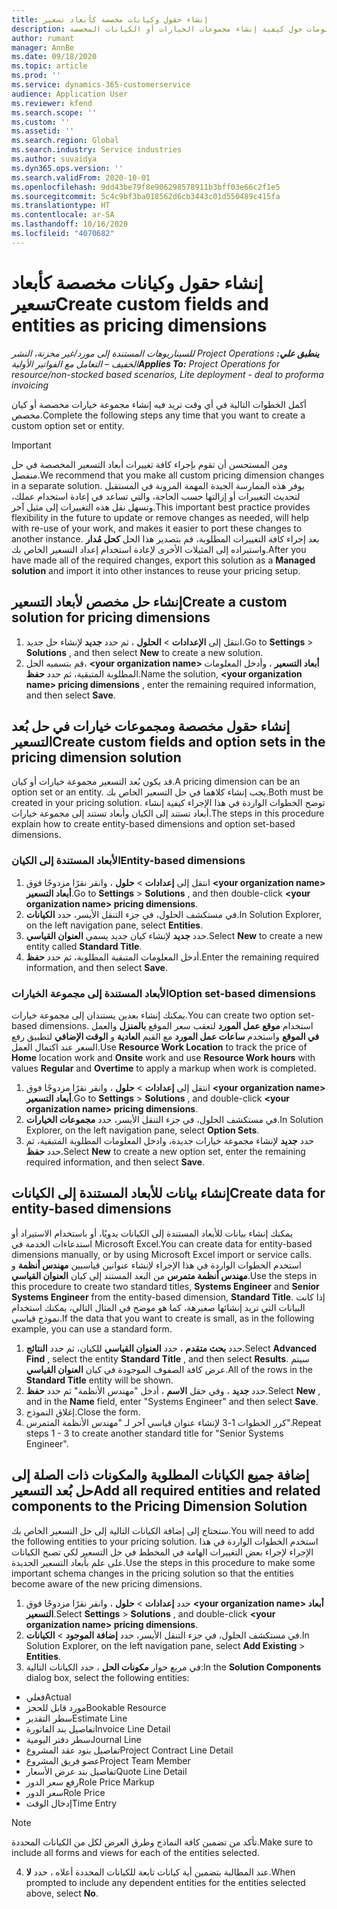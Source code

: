 ```yaml
---
title: إنشاء حقول وكيانات مخصصة كأبعاد تسعير
description: يوفر هذا الموضوع معلومات حول كيفية إنشاء مجموعات الخيارات أو الكيانات المخصصة.
author: rumant
manager: AnnBe
ms.date: 09/18/2020
ms.topic: article
ms.prod: ''
ms.service: dynamics-365-customerservice
audience: Application User
ms.reviewer: kfend
ms.search.scope: ''
ms.custom: ''
ms.assetid: ''
ms.search.region: Global
ms.search.industry: Service industries
ms.author: suvaidya
ms.dyn365.ops.version: ''
ms.search.validFrom: 2020-10-01
ms.openlocfilehash: 9dd43be79f8e906298578911b3bff03e66c2f1e5
ms.sourcegitcommit: 5c4c9bf3ba018562d6cb3443c01d550489c415fa
ms.translationtype: HT
ms.contentlocale: ar-SA
ms.lasthandoff: 10/16/2020
ms.locfileid: "4070682"
---
```

# <a name="create-custom-fields-and-entities-as-pricing-dimensions"></a><span data-ttu-id="8ffdc-103">إنشاء حقول وكيانات مخصصة كأبعاد تسعير</span><span class="sxs-lookup"><span data-stu-id="8ffdc-103">Create custom fields and entities as pricing dimensions</span></span>

<span data-ttu-id="8ffdc-104">_**ينطبق علي:** ‏‫Project Operations للسيناريوهات المستندة إلى مورد/غير مخزنة‬، ‏‫النشر الخفيف – التعامل مع الفواتير الأولية‬_</span><span class="sxs-lookup"><span data-stu-id="8ffdc-104">_**Applies To:** Project Operations for resource/non-stocked based scenarios, Lite deployment - deal to proforma invoicing_</span></span>

<span data-ttu-id="8ffdc-105">أكمل الخطوات التالية في أي وقت تريد فيه إنشاء مجموعة خيارات مخصصة أو كيان مخصص.</span><span class="sxs-lookup"><span data-stu-id="8ffdc-105">Complete the following steps any time that you want to create a custom option set or entity.</span></span>

> [!IMPORTANT]
> <span data-ttu-id="8ffdc-106">ومن المستحسن أن تقوم بإجراء كافة تغييرات أبعاد التسعير المخصصة في حل منفصل.</span><span class="sxs-lookup"><span data-stu-id="8ffdc-106">We recommend that you make all custom pricing dimension changes in a separate solution.</span></span> <span data-ttu-id="8ffdc-107">يوفر هذه الممارسة الجيدة المهمة المرونة في المستقبل لتحديث التغييرات أو إزالتها حسب الحاجة، والتي تساعد في إعادة استخدام عملك، وتسهل نقل هذه التغييرات إلى مثيل آخر.</span><span class="sxs-lookup"><span data-stu-id="8ffdc-107">This important best practice provides flexibility in the future to update or remove changes as needed, will help with re-use of your work, and makes it easier to port these changes to another instance.</span></span> <span data-ttu-id="8ffdc-108">بعد إجراء كافة التغييرات المطلوبة، قم بتصدير هذا الحل **كحل مُدار** واستيراده إلى المثيلات الأخرى لإعادة استخدام إعداد التسعير الخاص بك.</span><span class="sxs-lookup"><span data-stu-id="8ffdc-108">After you have made all of the required changes, export this solution as a **Managed solution** and import it into other instances to reuse your pricing setup.</span></span>


## <a name="create-a-custom-solution-for-pricing-dimensions"></a><span data-ttu-id="8ffdc-109">إنشاء حل مخصص لأبعاد التسعير</span><span class="sxs-lookup"><span data-stu-id="8ffdc-109">Create a custom solution for pricing dimensions</span></span>
1. <span data-ttu-id="8ffdc-110">انتقل إلى **الإعدادات** > **الحلول** ، ثم حدد **جديد** لإنشاء حل جديد.</span><span class="sxs-lookup"><span data-stu-id="8ffdc-110">Go to **Settings** > **Solutions** , and then select **New** to create a new solution.</span></span> 
2. <span data-ttu-id="8ffdc-111">قم بتسميه الحل، **\<your organization name> أبعاد التسعير** ، وأدخل المعلومات المطلوبة المتبقية، ثم حدد **حفظ**.</span><span class="sxs-lookup"><span data-stu-id="8ffdc-111">Name the solution, **\<your organization name> pricing dimensions** , enter the remaining required information, and then select **Save**.</span></span>
  
## <a name="create-custom-fields-and-option-sets-in-the-pricing-dimension-solution"></a><span data-ttu-id="8ffdc-112">إنشاء حقول مخصصة ومجموعات خيارات في حل بُعد التسعير</span><span class="sxs-lookup"><span data-stu-id="8ffdc-112">Create custom fields and option sets in the pricing dimension solution</span></span>

<span data-ttu-id="8ffdc-113">قد يكون بُعد التسعير مجموعة خيارات أو كيان.</span><span class="sxs-lookup"><span data-stu-id="8ffdc-113">A pricing dimension can be an option set or an entity.</span></span> <span data-ttu-id="8ffdc-114">يجب إنشاء كلاهما في حل التسعير الخاص بك.</span><span class="sxs-lookup"><span data-stu-id="8ffdc-114">Both must be created in your pricing solution.</span></span> <span data-ttu-id="8ffdc-115">توضح الخطوات الواردة في هذا الإجراء كيفية إنشاء أبعاد تستند إلى الكيان وأبعاد تستند إلى مجموعة خيارات.</span><span class="sxs-lookup"><span data-stu-id="8ffdc-115">The steps in this procedure explain how to create entity-based dimensions and option set-based dimensions.</span></span>

### <a name="entity-based-dimensions"></a><span data-ttu-id="8ffdc-116">الأبعاد المستندة إلى الكيان</span><span class="sxs-lookup"><span data-stu-id="8ffdc-116">Entity-based dimensions</span></span>

1. <span data-ttu-id="8ffdc-117">انتقل إلى **إعدادات** > **حلول** ، وانقر نقرًا مزدوجًا فوق **\<your organization name> أبعاد التسعير**.</span><span class="sxs-lookup"><span data-stu-id="8ffdc-117">Go to **Settings** > **Solutions** , and then double-click **\<your organization name> pricing dimensions**.</span></span>
2. <span data-ttu-id="8ffdc-118">في مستكشف الحلول، في جزء التنقل الأيسر، حدد **الكيانات**.</span><span class="sxs-lookup"><span data-stu-id="8ffdc-118">In Solution Explorer, on the left navigation pane, select **Entities**.</span></span>
3. <span data-ttu-id="8ffdc-119">حدد **جديد** لإنشاء كيان جديد يسمي **العنوان القياسي**.</span><span class="sxs-lookup"><span data-stu-id="8ffdc-119">Select **New** to create a new entity called **Standard Title**.</span></span> 
4. <span data-ttu-id="8ffdc-120">أدخل المعلومات المتبقية المطلوبة، ثم حدد **حفظ**.</span><span class="sxs-lookup"><span data-stu-id="8ffdc-120">Enter the remaining required information, and then select **Save**.</span></span>


### <a name="option-set-based-dimensions"></a><span data-ttu-id="8ffdc-121">الأبعاد المستندة إلى مجموعة الخيارات</span><span class="sxs-lookup"><span data-stu-id="8ffdc-121">Option set-based dimensions</span></span> 
<span data-ttu-id="8ffdc-122">يمكنك إنشاء بعدين يستندان إلى مجموعة خيارات.</span><span class="sxs-lookup"><span data-stu-id="8ffdc-122">You can create two option set-based dimensions.</span></span> <span data-ttu-id="8ffdc-123">استخدام **موقع عمل المورد** لتعقب سعر الموقع **بالمنزل** والعمل **في الموقع** واستخدم **ساعات عمل المورد** مع القيم **العادية** و **الوقت الإضافي** لتطبيق رفع السعر عند اكتمال العمل.</span><span class="sxs-lookup"><span data-stu-id="8ffdc-123">Use **Resource Work Location** to track the price of **Home** location work and **Onsite** work and use **Resource Work hours** with values **Regular** and **Overtime** to apply a markup when work is completed.</span></span>


1. <span data-ttu-id="8ffdc-124">انتقل إلى **إعدادات** > **حلول** ، وانقر نقرًا مزدوجًا فوق  **\<your organization name> أبعاد التسعير**.</span><span class="sxs-lookup"><span data-stu-id="8ffdc-124">Go to **Settings** > **Solutions** , and double-click  **\<your organization name> pricing dimensions**.</span></span> 
2. <span data-ttu-id="8ffdc-125">في مستكشف الحلول، في جزء التنقل الأيسر، حدد **مجموعات الخيارات**.</span><span class="sxs-lookup"><span data-stu-id="8ffdc-125">In Solution Explorer, on the left navigation pane, select  **Option Sets**.</span></span> 
3. <span data-ttu-id="8ffdc-126">حدد **جديد** لإنشاء مجموعة خيارات جديدة، وادخل المعلومات المطلوبة المتبقية، ثم حدد **حفظ**.</span><span class="sxs-lookup"><span data-stu-id="8ffdc-126">Select **New** to create a new option set, enter the remaining required information, and then select **Save**.</span></span>

## <a name="create-data-for-entity-based-dimensions"></a><span data-ttu-id="8ffdc-127">إنشاء بيانات للأبعاد المستندة إلى الكيانات</span><span class="sxs-lookup"><span data-stu-id="8ffdc-127">Create data for entity-based dimensions</span></span>

<span data-ttu-id="8ffdc-128">يمكنك إنشاء بيانات للأبعاد المستندة إلى الكيانات يدويًا، أو باستخدام الاستيراد أو استدعاءات الخدمة في Microsoft Excel.</span><span class="sxs-lookup"><span data-stu-id="8ffdc-128">You can create data for entity-based dimensions manually, or by using Microsoft Excel import or service calls.</span></span> <span data-ttu-id="8ffdc-129">استخدم الخطوات الواردة في هذا الإجراء لإنشاء عنوانين قياسيين **مهندس أنظمة** و **مهندس أنظمة متمرس** من البعد المستند إلى كيان **العنوان القياسي**.</span><span class="sxs-lookup"><span data-stu-id="8ffdc-129">Use the steps in this procedure to create two standard titles, **Systems Engineer** and **Senior Systems Engineer** from the entity-based dimension, **Standard Title**.</span></span> <span data-ttu-id="8ffdc-130">إذا كانت البيانات التي تريد إنشائها صغيرهة، كما هو موضح في المثال التالي، يمكنك استخدام نموذج قياسي.</span><span class="sxs-lookup"><span data-stu-id="8ffdc-130">If the data that you want to create is small, as in the following example, you can use a standard form.</span></span>

1. <span data-ttu-id="8ffdc-131">حدد **بحث متقدم** ، حدد **العنوان القياسي** للكيان، ثم حدد **النتائج**.</span><span class="sxs-lookup"><span data-stu-id="8ffdc-131">Select **Advanced Find** , select the entity **Standard Title** , and then select **Results**.</span></span> <span data-ttu-id="8ffdc-132">سيتم عرض كافة الصفوف الموجودة في كيان **العنوان القياسي**.</span><span class="sxs-lookup"><span data-stu-id="8ffdc-132">All of the rows in the **Standard Title** entity will be shown.</span></span>
2. <span data-ttu-id="8ffdc-133">حدد **جديد** ، وفي حقل **الاسم** ، أدخل "مهندس الأنظمة" ثم حدد **حفظ**.</span><span class="sxs-lookup"><span data-stu-id="8ffdc-133">Select **New** , and in the **Name** field, enter "Systems Engineer" and then select **Save**.</span></span>
3. <span data-ttu-id="8ffdc-134">إغلاق النموذج.</span><span class="sxs-lookup"><span data-stu-id="8ffdc-134">Close the form.</span></span> 
4. <span data-ttu-id="8ffdc-135">كرر الخطوات 1-3 لإنشاء عنوان قياسي آخر لـ "مهندس الأنظمة المتمرس".</span><span class="sxs-lookup"><span data-stu-id="8ffdc-135">Repeat steps 1 - 3 to create another standard title for "Senior Systems Engineer".</span></span>

## <a name="add-all-required-entities-and-related-components-to-the-pricing-dimension-solution"></a><span data-ttu-id="8ffdc-136">إضافة جميع الكيانات المطلوبة والمكونات ذات الصلة إلى حل بُعد التسعير</span><span class="sxs-lookup"><span data-stu-id="8ffdc-136">Add all required entities and related components to the Pricing Dimension Solution</span></span>
<span data-ttu-id="8ffdc-137">ستحتاج إلى إضافة الكيانات التالية إلى حل التسعير الخاص بك.</span><span class="sxs-lookup"><span data-stu-id="8ffdc-137">You will need to add the following entities to your pricing solution.</span></span> <span data-ttu-id="8ffdc-138">استخدم الخطوات الواردة في هذا الإجراء لإجراء بعض التغييرات الهامة في المخطط في حل التسعير لكي تصبح الكيانات على علم بأبعاد التسعير الجديدة.</span><span class="sxs-lookup"><span data-stu-id="8ffdc-138">Use the steps in this procedure to make some important schema changes in the pricing solution so that the entities become aware of the new pricing dimensions.</span></span>

1. <span data-ttu-id="8ffdc-139">حدد **إعدادات** > **حلول** ، وانقر نقرًا مزدوجًا فوق **\<your organization name> أبعاد التسعير**.</span><span class="sxs-lookup"><span data-stu-id="8ffdc-139">Select **Settings** > **Solutions** , and double-click **\<your organization name> pricing dimensions**.</span></span> 
2. <span data-ttu-id="8ffdc-140">في مستكشف الحلول، في جزء التنقل الأيسر، حدد **إضافة الموجود** > **الكيانات**.</span><span class="sxs-lookup"><span data-stu-id="8ffdc-140">In Solution Explorer, on the left navigation pane, select **Add Existing** > **Entities**.</span></span>
3. <span data-ttu-id="8ffdc-141">في مربع حوار **مكونات الحل** ، حدد الكيانات التالية:</span><span class="sxs-lookup"><span data-stu-id="8ffdc-141">In the **Solution Components** dialog box, select the following entities:</span></span>

  - <span data-ttu-id="8ffdc-142">فعلي</span><span class="sxs-lookup"><span data-stu-id="8ffdc-142">Actual</span></span>
  - <span data-ttu-id="8ffdc-143">مورد قابل للحجز</span><span class="sxs-lookup"><span data-stu-id="8ffdc-143">Bookable Resource</span></span>
  - <span data-ttu-id="8ffdc-144">سطر التقدير</span><span class="sxs-lookup"><span data-stu-id="8ffdc-144">Estimate Line</span></span>
  - <span data-ttu-id="8ffdc-145">تفاصيل بند الفاتورة</span><span class="sxs-lookup"><span data-stu-id="8ffdc-145">Invoice Line Detail</span></span>
  - <span data-ttu-id="8ffdc-146">سطر دفتر اليومية</span><span class="sxs-lookup"><span data-stu-id="8ffdc-146">Journal Line</span></span>
  - <span data-ttu-id="8ffdc-147">تفاصيل بنود عقد المشروع</span><span class="sxs-lookup"><span data-stu-id="8ffdc-147">Project Contract Line Detail</span></span>
  - <span data-ttu-id="8ffdc-148">عضو فريق المشروع</span><span class="sxs-lookup"><span data-stu-id="8ffdc-148">Project Team Member</span></span>
  - <span data-ttu-id="8ffdc-149">تفاصيل بند عرض الأسعار‬</span><span class="sxs-lookup"><span data-stu-id="8ffdc-149">Quote Line Detail</span></span>
  - <span data-ttu-id="8ffdc-150">رفع سعر الدور</span><span class="sxs-lookup"><span data-stu-id="8ffdc-150">Role Price Markup</span></span>
  - <span data-ttu-id="8ffdc-151">سعر الدور</span><span class="sxs-lookup"><span data-stu-id="8ffdc-151">Role Price</span></span> 
  - <span data-ttu-id="8ffdc-152">إدخال الوقت</span><span class="sxs-lookup"><span data-stu-id="8ffdc-152">Time Entry</span></span> 


> [!NOTE]
> <span data-ttu-id="8ffdc-153">تأكد من تضمين كافة النماذج وطرق العرض لكل من الكيانات المحددة.</span><span class="sxs-lookup"><span data-stu-id="8ffdc-153">Make sure to include all forms and views for each of the entities selected.</span></span>

4. <span data-ttu-id="8ffdc-154">عند المطالبة بتضمين أية كيانات تابعة للكيانات المحددة أعلاه ، حدد **لا**.</span><span class="sxs-lookup"><span data-stu-id="8ffdc-154">When prompted to include any dependent entities for the entities selected above, select **No**.</span></span>

